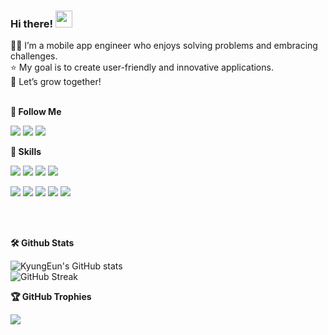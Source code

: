### Hi there! <img src="https://user-images.githubusercontent.com/74607521/209920526-d7b20ddb-fcc6-4558-aef7-a6e2a6684b49.gif" width="27px">

👩‍💻 I’m a mobile app engineer who enjoys solving problems and embracing challenges.<br/>
⭐ My goal is to create user-friendly and innovative applications.<br/>
🌳 Let’s grow together! <br/><br/>

**🚀 Follow Me**

<a href="https://medium.com/@orioonyx"><img src="https://img.shields.io/badge/Medium-000000?logo=Medium&logoColor=white"/></a>
<a href="https://tech-carrot.tistory.com"><img src="https://img.shields.io/badge/Blog-336699?logo=Bloglovin&logoColor=white"/></a>
<a href="mailto:kyungeun.dev@gmail.com"><img src="https://img.shields.io/badge/Email-4285F4?logo=Gmail&logoColor=white"/></a>
<br/>

**💪 Skills**

<img src="https://img.shields.io/badge/Android-3DDC84?logo=Android&logoColor=white&style=flat-square"/>&nbsp;<img src="https://img.shields.io/badge/iOS-000000?logo=iOS&logoColor=white&style=flat-square"/>&nbsp;<img src="https://img.shields.io/badge/Flutter-02569B?logo=Flutter&logoColor=white&style=flat-square"/>&nbsp;<img src="https://img.shields.io/badge/React Native-61DAFB?logo=React&logoColor=white&style=flat-square"/>

<img src="https://img.shields.io/badge/Kotlin-7F52FF?logo=Kotlin&logoColor=white&style=flat-square"/>&nbsp;<img src="https://img.shields.io/badge/Java-34567C?logo=CoffeeScript&logoColor=white&style=flat-square"/>&nbsp;<img src="https://img.shields.io/badge/Swift-F05138?logo=Swift&logoColor=white&style=flat-square"/>&nbsp;<img src="https://img.shields.io/badge/Dart-0175C2?logo=Dart&logoColor=white&style=flat-square"/>&nbsp;<img src="https://img.shields.io/badge/JavaScript-F7DF1E?logo=JavaScript&logoColor=white&style=flat-square"/>

<br/><br/>

**🛠 Github Stats**

![KyungEun's GitHub stats](https://github-readme-stats-git-masterrstaa-rickstaa.vercel.app/api?username=orioonyx&show_icons=true)<br/>
![GitHub Streak](https://github-readme-streak-stats.herokuapp.com/?user=orioonyx&theme=transparent)<br/>


**🏆 GitHub Trophies**

![](https://github-profile-trophy.vercel.app/?username=orioonyx&theme=chalk&no-frame=false&no-bg=true&margin-w=4&row=1&column=6)<br/>

